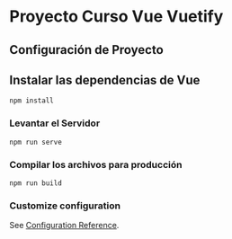 # Proyecto Curso Vue Vuetify

## Configuración de  Proyecto
## Instalar las dependencias de Vue
```
npm install
```

### Levantar el Servidor
```
npm run serve
```

### Compilar los archivos para producción
```
npm run build
```

### Customize configuration
See [Configuration Reference](https://cli.vuejs.org/config/).

